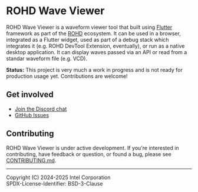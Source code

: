 # ROHD Wave Viewer

ROHD Wave Viewer is a waveform viewer tool that built using [Flutter](https://flutter.dev/) framework as part of the [ROHD](https://intel.github.io/rohd-website) ecosystem. It can be used in a browser, integrated as a Flutter widget, used as part of a debug stack which integrates it (e.g. ROHD DevTool Extension, eventually), or run as a native desktop application.  It can display waves passed via an API or read from a standar waveform file (e.g. VCD).

**Status:** This project is very much a work in progress and is not ready for production usage yet. Contributions are welcome!

## Get involved

- [Join the Discord chat](https://discord.gg/jubxF84yGw)
- [GitHub Issues](https://github.com/intel/rohd-wave-viewer/issues)

## Contributing

ROHD Wave Viewer is under active development. If you're interested in contributing, have feedback or question, or found a bug, please see [CONTRIBUTING.md](https://github.com/intel/rohd-wave-viewer/blob/main/CONTRIBUTING.md).

----------------

Copyright (C) 2024-2025 Intel Corporation  
SPDX-License-Identifier: BSD-3-Clause
